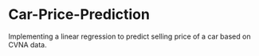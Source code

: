# Car-Price-Prediction
Implementing a linear regression to predict selling price of a car based on CVNA data. 
